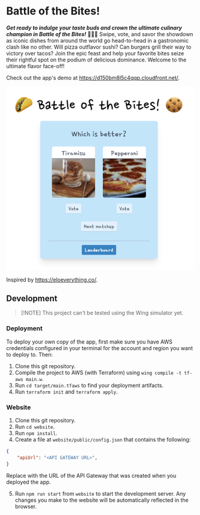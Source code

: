 # Battle of the Bites!

***Get ready to indulge your taste buds and crown the ultimate culinary champion in Battle of the Bites!*** 🍔🍕🍣
Swipe, vote, and savor the showdown as iconic dishes from around the world go head-to-head in a gastronomic clash like no other.
Will pizza outflavor sushi?
Can burgers grill their way to victory over tacos?
Join the epic feast and help your favorite bites seize their rightful spot on the podium of delicious dominance.
Welcome to the ultimate flavor face-off!

Check out the app's demo at https://d150bm8l5c4qqp.cloudfront.net/.

![Battle of the Bites screenshot](screenshot.png)

Inspired by https://eloeverything.co/.

## Development

> [!NOTE] This project can't be tested using the Wing simulator yet.

### Deployment

To deploy your own copy of the app, first make sure you have AWS credentials configured in your terminal for the account and region you want to deploy to.
Then:
1. Clone this git repository.
2. Compile the project to AWS (with Terraform) using `wing compile -t tf-aws main.w`.
3. Run `cd target/main.tfaws` to find your deployment artifacts.
4. Run `terraform init` and `terraform apply`.

### Website

1. Clone this git repository.
2. Run `cd website`.
3. Run `npm install`.
4. Create a file at `website/public/config.json` that contains the following:

```json
{
    "apiUrl": "<API GATEWAY URL>",
}
```

Replace <API GATEWAY URL> with the URL of the API Gateway that was created when you deployed the app.

5. Run `npm run start` from `website` to start the development server. Any changes you make to the website will be automatically reflected in the browser.
